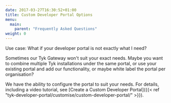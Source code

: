 ```yaml
---
date: 2017-03-27T16:30:52+01:00
title: Custom Developer Portal Options
menu:
  main:
    parent: "Frequently Asked Questions"
weight: 0 
---
```


Use case: What if your developer portal is not exactly what I need?

Sometimes our Tyk Gateway won't suit your exact needs.  Maybe you want to combine multiple Tyk installations under the same portal, or use your existing portal and add our functionality, or maybe white label the portal per organisation?

We have the ability to configure the portal to suit your needs. For details, including a video tutorial, see [Create a Custom Developer Portal]({{< ref "tyk-developer-portal/customise/custom-developer-portal/" >}}).
